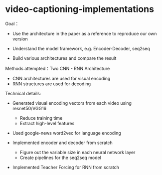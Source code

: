 # video-captioning-implementations

Goal：

- Use the architecture in the paper as a reference to reproduce our own version

- Understand the model framework, e.g. Encoder-Decoder, seq2seq

- Build various architectures and compare the result

Methods attempted：Two CNN - RNN Architecture

- CNN architectures are used for visual encoding
- RNN structures are used for decoding

Technical details:

- Generated visual encoding vectors from each video using resnet50/VGG16
  - Reduce training time
  - Extract high-level features

- Used google-news word2vec for language encoding

- Implemented encoder and decoder from scratch
  - Figure out the variable size in each neural network layer
  - Create pipelines for the seq2seq model

- Implemented Teacher Forcing for RNN from scratch
